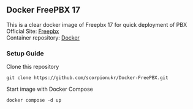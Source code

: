 ## Docker FreePBX 17  
This is a clear docker image of Freepbx 17 for quick deployment of PBX  
Official Site: [Freepbx](https://www.freepbx.org/)  
Container repository: [Docker](https://hub.docker.com/r/blacksunsolutions/freepbx)  
### Setup Guide  
Clone this repository  
```
git clone https://github.com/scorpionukr/Docker-FreePBX.git
```
Start image with Docker Compose  
```
docker compose -d up
```
